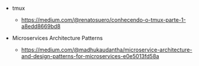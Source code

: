 * tmux
  * https://medium.com/@renatosuero/conhecendo-o-tmux-parte-1-a8edd8669bd8 

* Microservices Architecture Patterns
  * https://medium.com/@madhukaudantha/microservice-architecture-and-design-patterns-for-microservices-e0e5013fd58a
